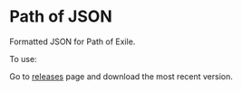 # Path of JSON

Formatted JSON for Path of Exile. 

To use:

Go to [releases](https://github.com/MikeEgan1/path-of-json/releases) page and download the most recent version.



